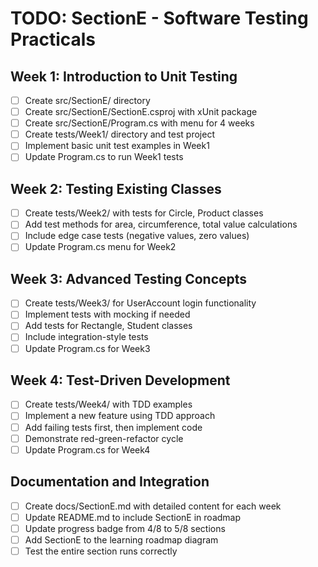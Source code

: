 # TODO: SectionE - Software Testing Practicals

## Week 1: Introduction to Unit Testing
- [ ] Create src/SectionE/ directory
- [ ] Create src/SectionE/SectionE.csproj with xUnit package
- [ ] Create src/SectionE/Program.cs with menu for 4 weeks
- [ ] Create tests/Week1/ directory and test project
- [ ] Implement basic unit test examples in Week1
- [ ] Update Program.cs to run Week1 tests

## Week 2: Testing Existing Classes
- [ ] Create tests/Week2/ with tests for Circle, Product classes
- [ ] Add test methods for area, circumference, total value calculations
- [ ] Include edge case tests (negative values, zero values)
- [ ] Update Program.cs menu for Week2

## Week 3: Advanced Testing Concepts
- [ ] Create tests/Week3/ for UserAccount login functionality
- [ ] Implement tests with mocking if needed
- [ ] Add tests for Rectangle, Student classes
- [ ] Include integration-style tests
- [ ] Update Program.cs for Week3

## Week 4: Test-Driven Development
- [ ] Create tests/Week4/ with TDD examples
- [ ] Implement a new feature using TDD approach
- [ ] Add failing tests first, then implement code
- [ ] Demonstrate red-green-refactor cycle
- [ ] Update Program.cs for Week4

## Documentation and Integration
- [ ] Create docs/SectionE.md with detailed content for each week
- [ ] Update README.md to include SectionE in roadmap
- [ ] Update progress badge from 4/8 to 5/8 sections
- [ ] Add SectionE to the learning roadmap diagram
- [ ] Test the entire section runs correctly
